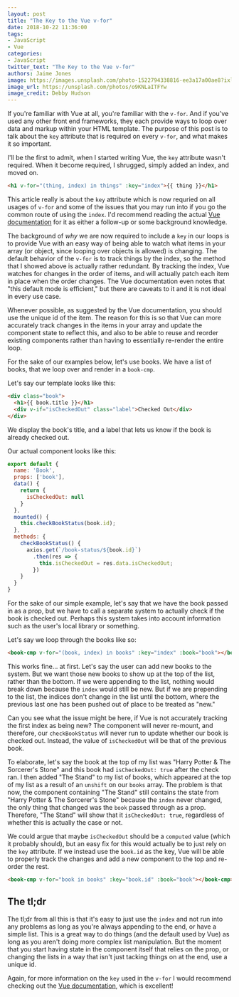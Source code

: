 ```yaml
---
layout: post
title: "The Key to the Vue v-for"
date: 2018-10-22 11:36:00
tags:
- JavaScript
- Vue
categories:
- JavaScript
twitter_text: "The Key to the Vue v-for"
authors: Jaime Jones
image: https://images.unsplash.com/photo-1522794338816-ee3a17a00ae8?ixlib=rb-0.3.5&ixid=eyJhcHBfaWQiOjEyMDd9&s=28707e35e45dd456c20daa5dee1b5396&auto=format&fit=crop&w=1267&q=80
image_url: https://unsplash.com/photos/o9KNLaITFYw
image_credit: Debby Hudson
---
```


If you're familiar with Vue at all, you're familiar with the `v-for`. And if you've used any other front end frameworks, they each provide ways to loop over data and markup within your HTML template. The purpose of this post is to talk about the `key` attribute that is required on every `v-for`, and what makes it so important.

I'll be the first to admit, when I started writing Vue, the `key` attribute wasn't required. When it become required, I shrugged, simply added an index, and moved on.
```html
<h1 v-for="(thing, index) in things" :key="index">{{ thing }}</h1>
```

This article really is about the `key` attribute which is now requried on all usages of `v-for` and some of the issues that you may run into if you go the common route of using the `index`. I'd recommend reading the actual [Vue documentation](https://vuejs.org/v2/guide/list.html#key) for it as either a follow-up or some background knowledge.

The background of _why_ we are now required to include a `key` in our loops is to provide Vue with an easy way of being able to watch what items in your array (or object, since looping over objects is allowed) is changing. The default behavior of the `v-for` is to track things by the index, so the method that I showed above is actually rather redundant. By tracking the index, Vue watches for changes in the order of items, and will actually patch each item in place when the order changes. The Vue documentation even notes that "this default mode is efficient," but there are caveats to it and it is not ideal in every use case.

Whenever possible, as suggested by the Vue documentation, you should use the unique id of the item. The reason for this is so that  Vue can more accurately track changes in the items in your array and update the component state to reflect this, and also to be able to reuse and reorder existing components rather than having to essentially re-render the entire loop.

For the sake of our examples below, let's use books. We have a list of books, that we loop over and render in a `book-cmp`.

Let's say our template looks like this:
```html
<div class="book">
  <h1>{{ book.title }}</h1>
  <div v-if="isCheckedOut" class="label">Checked Out</div>
</div>
```
We display the book's title, and a label that lets us know if the book is already checked out.

Our actual component looks like this:
```javascript
export default {
  name: 'Book',
  props: ['book'],
  data() {
    return {
      isCheckedOut: null
    }
  },
  mounted() {
    this.checkBookStatus(book.id);
  },
  methods: {
    checkBookStatus() {
      axios.get(`/book-status/${book.id}`)
        .then(res => {
          this.isCheckedOut = res.data.isCheckedOut;
        })
    }
  }
}
```
For the sake of our simple example, let's say that we have the book passed in as a prop, but we have to call a separate system to actually check if the book is checked out. Perhaps this system takes into account information such as the user's local library or something.

Let's say we loop through the books like so:
```html
<book-cmp v-for="(book, index) in books" :key="index" :book="book"></book-cmp>
```

This works fine... at first. Let's say the user can add new books to the system. But we want those new books to show up at the top of the list, rather than the bottom. If we were appending to the list, nothing would break down because the `index` would still be new. But if we are prepending to the list, the indices don't change in the list until the bottom, where the previous last one has been pushed out of place to be treated as "new."

Can you see what the issue might be here, if Vue is not accurately tracking the first index as being new? The component will never re-mount, and therefore, our `checkBookStatus` will never run to update whether our book is checked out. Instead, the value of `isCheckedOut` will be that of the previous book.

To elaborate, let's say the book at the top of my list was "Harry Potter & The Sorcerer's Stone" and this book had `isCheckedOut: true` after the check ran. I then added "The Stand" to my list of books, which appeared at the top of my list as a result of an `unshift` on our `books` array. The problem is that now, the component containing "The Stand" still contains the state from "Harry Potter & The Sorcerer's Stone" because the `index` never changed, the only thing that changed was the `book` passed through as a prop. Therefore, "The Stand" will show that it `isCheckedOut: true`, regardless of whether this is actually the case or not.

We could argue that maybe `isCheckedOut` should be a `computed` value (which it probably should), but an easy fix for this would actually be to just rely on the `key` attribute. If we instead use the `book.id` as the key, Vue will be able to properly track the changes and add a new component to the top and re-order the rest.
```html
<book-cmp v-for="book in books" :key="book.id" :book="book"></book-cmp>
```

## The tl;dr
The tl;dr from all this is that it's easy to just use the `index` and not run into any problems as long as you're always appending to the end, or have a simple list. This is a great way to do things (and the default used by Vue) as long as you aren't doing more complex list manipulation. But the moment that you start having state in the component itself that relies on the prop, or changing the lists in a way that isn't just tacking things on at the end, use a unique id.

Again, for more information on the `key` used in the `v-for` I would recommend checking out the [Vue documentation](https://vuejs.org/v2/guide/list.html#key), which is excellent!
